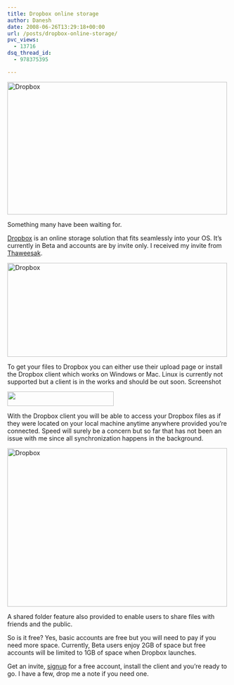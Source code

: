 ```yaml
---
title: Dropbox online storage
author: Danesh
date: 2008-06-26T13:29:18+00:00
url: /posts/dropbox-online-storage/
pvc_views:
  - 13716
dsq_thread_id:
  - 978375395

---
```

[<img loading="lazy" class="alignnone size-medium wp-image-635" title="Dropbox" src="/wp-content/uploads/2008/06/dropbox1.png" alt="Dropbox" width="500" height="302" />][1]

Something many have been waiting for.

[Dropbox][2] is an online storage solution that fits seamlessly into your OS. It&#8217;s currently in Beta and accounts are by invite only. I received my invite from [Thaweesak][3].

<!--more-->

[<img loading="lazy" class="alignnone size-medium wp-image-636" title="Dropbox" src="/wp-content/uploads/2008/06/dropbox2.png" alt="Dropbox" width="500" height="214" />][4]

To get your files to Dropbox you can either use their upload page or install the Dropbox client which works on Windows or Mac. Linux is currently not supported but a client is in the works and should be out soon. Screenshot

[<img loading="lazy" class="alignnone size-medium wp-image-634" title="dropbox5" src="/wp-content/uploads/2008/06/dropbox5.png" alt="" width="242" height="33" />][5]

With the Dropbox client you will be able to access your Dropbox files as if they were located on your local machine anytime anywhere provided you&#8217;re connected. Speed will surely be a concern but so far that has not been an issue with me since all synchronization happens in the background.

[<img loading="lazy" class="alignnone size-medium wp-image-638" title="Dropbox" src="/wp-content/uploads/2008/06/dropbox4.png" alt="Dropbox" width="500" height="361" />][6]

A shared folder feature also provided to enable users to share files with friends and the public.

So is it free? Yes, basic accounts are free but you will need to pay if you need more space. Currently, Beta users enjoy 2GB of space but free accounts will be limited to 1GB of space when Dropbox launches.

Get an invite, [signup][2] for a free account, install the client and you&#8217;re ready to go. I have a few, drop me a note if you need one.

 [1]: /wp-content/uploads/2008/06/dropbox1.png
 [2]: http://getdropbox.com/
 [3]: http://thaweesak.com/
 [4]: /wp-content/uploads/2008/06/dropbox2.png
 [5]: /wp-content/uploads/2008/06/dropbox5.png
 [6]: /wp-content/uploads/2008/06/dropbox4.png